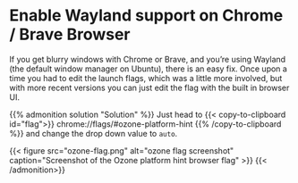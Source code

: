 # Enable Wayland support on Chrome / Brave Browser


If you get blurry windows with Chrome or Brave, and you’re using Wayland (the default window manager on Ubuntu), there is an easy fix. Once upon a time you had to edit the launch flags, which was a little more involved, but with more recent versions you can just edit the flag with the built in browser UI.

{{% admonition solution "Solution" %}}
Just head to {{< copy-to-clipboard id="flag">}} chrome://flags/#ozone-platform-hint {{% /copy-to-clipboard %}} and change the drop down value to `auto`.

{{< figure src="ozone-flag.png" alt="ozone flag screenshot" caption="Screenshot of the Ozone platform hint browser flag" >}}
{{< /admonition>}}

